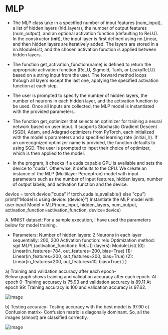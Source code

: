 # MLP

- The MLP class take in a specified number of input features (num_input), a list of hidden layers 
(hid_layers), the number of output features (num_output), and an optional activation function 
(defaulting to ReLU). In the constructor (__init__), the input layer is first defined using nn.Linear, 
and then hidden layers are iteratively added. The layers are stored in a nn.ModuleList, and the 
chosen activation function is applied between hidden layers.

- The function get_activation_function(name) is defined to return the appropriate activation function 
(ReLU, Sigmoid, Tanh, or LeakyReLU) based on a string input from the user. The forward method 
loops through all layers except the last one, applying the specified activation function at each step. 
- The user is prompted to specify the number of hidden layers, the number of neurons in each hidden 
layer, and the activation function to be used. Once all inputs are collected, the MLP model is 
instantiated with the provided parameters.

- The function get_optimizer that selects an optimizer for training a neural network based on user 
input. It supports Stochastic Gradient Descent (SGD), Adam, and Adagrad optimizers from 
PyTorch, each initialized with the model's parameters and a specified learning rate (initial_lr). If 
an unrecognized optimizer name is provided, the function defaults to using SGD. The user is 
prompted to input their choice of optimizer, which is then applied to the model.
 
- In the program, it checks if a cuda capable GPU is available and sets the device to "cuda". 
Otherwise, it defaults to the CPU. We create an instance of the MLP (Multilayer Perceptron) model 
with input parameters such as the number of input features, hidden layers, number of output labels, 
and activation function and the device.

device = torch.device("cuda" if torch.cuda.is_available() else "cpu") 
print(f"Model is using device: {device}") 
Instantiate the MLP model with user input 
Model = MLP(num_input, hidden_layers, num_output, 
activation_function=activation_function, device=device) 


A. MNIST dataset: For a sample execution, I have used the parameters below for model training. 
- Parameters: 
Number of hidden layers: 2 
Neurons in each layer sequentially: 200, 200 
Activation function: relu 
Optimization method: sgd 
MLP( 
(activation_function): ReLU() 
(layers): ModuleList( 
(0): Linear(in_features=784, out_features=200, bias=True) 
(1): Linear(in_features=200, out_features=200, bias=True) 
(2): Linear(in_features=200, out_features=10, bias=True) 
) 
) 

a) Training and validation accuracy after each epoch-  
Below graph shows training and validation accuracy after each epoch.
At epoch 0: 
Training accuracy is 75.93 and validation accuracy is 89.11 
At epoch 99: 
Training accuracy is 100 and validation accuracy is 97.62. 

![image](https://github.com/user-attachments/assets/570a6ad6-f3c5-41da-8caf-ae83012a575e)

b) Testing accuracy- 
Testing accuracy with the best model is 97.90 
c) Confusion matrix- 
Confusion matrix is diagonally dominant. So, all the images (almost) are classified correctly.

![image](https://github.com/user-attachments/assets/ab4c4b2e-3cf9-40c4-beef-0ffcea790c02)


